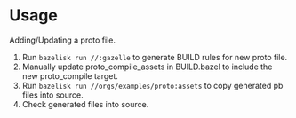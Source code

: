 # Usage

Adding/Updating a proto file.

1. Run `bazelisk run //:gazelle` to generate BUILD rules for new proto file.
2. Manually update proto_compile_assets in BUILD.bazel to include the new proto_compile target.
3. Run `bazelisk run //orgs/examples/proto:assets` to copy generated pb files
   into source.
4. Check generated files into source.
